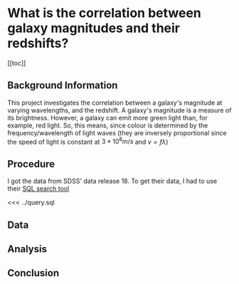 <script setup>
import Graph from './Graph.vue';
import Graph3d from './Graph3d.vue'
</script>

# What is the correlation between galaxy magnitudes and their redshifts?

[[toc]]

## Background Information

This project investigates the correlation between a galaxy's magnitude at varying wavelengths, and the redshift. A galaxy's magnitude is a measure of its brightness. However, a galaxy can emit more green light than, for example, red light. So, this means, since colour is determined by the frequency/wavelength of light waves (they are inversely proportional since the speed of light is constant at $3*10^8 m/s$ and $v=f\lambda$)

## Procedure

I got the data from SDSS' data release 18. To get their data, I had to use their [SQL search tool](https://skyserver.sdss.org/dr18/SearchTools/sql)

<<< ../query.sql

## Data

<Graph />
<Graph3d />

## Analysis

## Conclusion

